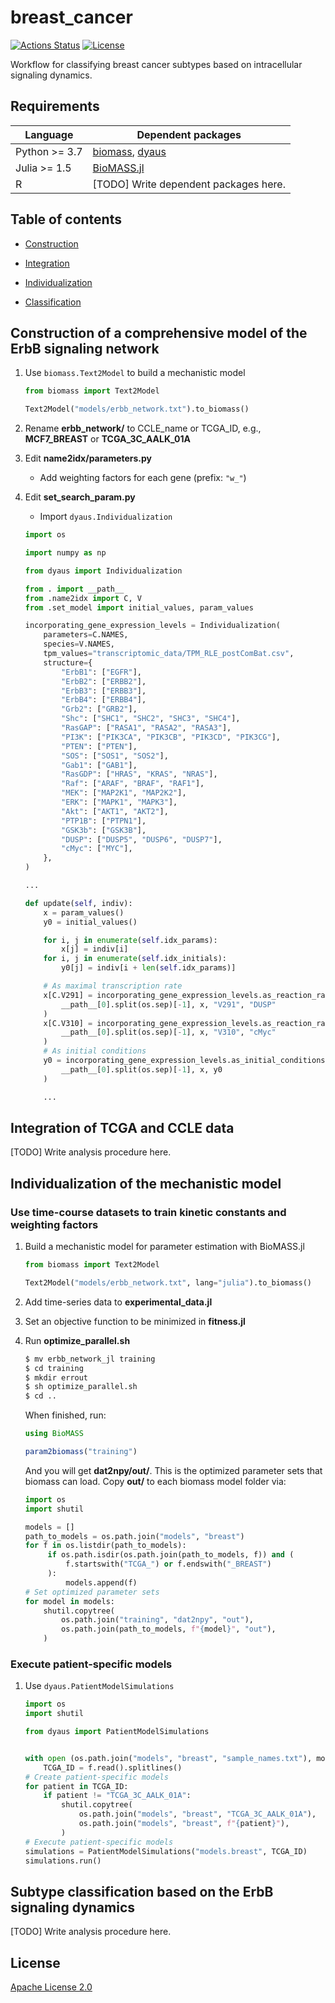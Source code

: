 # breast_cancer

[![Actions Status](https://github.com/dyaus-dev/breast_cancer/workflows/Tests/badge.svg)](https://github.com/dyaus-dev/breast_cancer/actions)
[![License](https://img.shields.io/badge/License-Apache%202.0-green.svg)](https://github.com/dyaus-dev/breast_cancer/blob/master/LICENSE)

Workflow for classifying breast cancer subtypes based on intracellular signaling dynamics.

## Requirements

| Language      | Dependent packages                                                                             |
| ------------- | ---------------------------------------------------------------------------------------------- |
| Python >= 3.7 | [biomass](https://github.com/okadalabipr/biomass), [dyaus](https://github.com/dyaus-dev/dyaus) |
| Julia >= 1.5  | [BioMASS.jl](https://github.com/himoto/BioMASS.jl)                                             |
| R             | [TODO] Write dependent packages here.                                                          |

## Table of contents

- [Construction](#construction-of-a-comprehensive-model-of-the-ErbB-signaling-network)

- [Integration](#integration-of-tcga-and-ccle-data)

- [Individualization](#individualization-of-the-mechanistic-model)

- [Classification](#subtype-classification-based-on-the-ErbB-signaling-dynamics)

## Construction of a comprehensive model of the ErbB signaling network

1. Use `biomass.Text2Model` to build a mechanistic model

   ```python
   from biomass import Text2Model

   Text2Model("models/erbb_network.txt").to_biomass()
   ```

1. Rename **erbb_network/** to CCLE_name or TCGA_ID, e.g., **MCF7_BREAST** or **TCGA_3C_AALK_01A**

1. Edit **name2idx/parameters.py**

   - Add weighting factors for each gene (prefix: `"w_"`)

1. Edit **set_search_param.py**

   - Import `dyaus.Individualization`

   ```python
   import os

   import numpy as np

   from dyaus import Individualization

   from . import __path__
   from .name2idx import C, V
   from .set_model import initial_values, param_values

   incorporating_gene_expression_levels = Individualization(
       parameters=C.NAMES,
       species=V.NAMES,
       tpm_values="transcriptomic_data/TPM_RLE_postComBat.csv",
       structure={
           "ErbB1": ["EGFR"],
           "ErbB2": ["ERBB2"],
           "ErbB3": ["ERBB3"],
           "ErbB4": ["ERBB4"],
           "Grb2": ["GRB2"],
           "Shc": ["SHC1", "SHC2", "SHC3", "SHC4"],
           "RasGAP": ["RASA1", "RASA2", "RASA3"],
           "PI3K": ["PIK3CA", "PIK3CB", "PIK3CD", "PIK3CG"],
           "PTEN": ["PTEN"],
           "SOS": ["SOS1", "SOS2"],
           "Gab1": ["GAB1"],
           "RasGDP": ["HRAS", "KRAS", "NRAS"],
           "Raf": ["ARAF", "BRAF", "RAF1"],
           "MEK": ["MAP2K1", "MAP2K2"],
           "ERK": ["MAPK1", "MAPK3"],
           "Akt": ["AKT1", "AKT2"],
           "PTP1B": ["PTPN1"],
           "GSK3b": ["GSK3B"],
           "DUSP": ["DUSP5", "DUSP6", "DUSP7"],
           "cMyc": ["MYC"],
       },
   )

   ...

   def update(self, indiv):
       x = param_values()
       y0 = initial_values()

       for i, j in enumerate(self.idx_params):
           x[j] = indiv[i]
       for i, j in enumerate(self.idx_initials):
           y0[j] = indiv[i + len(self.idx_params)]

       # As maximal transcription rate
       x[C.V291] = incorporating_gene_expression_levels.as_reaction_rate(
           __path__[0].split(os.sep)[-1], x, "V291", "DUSP"
       )
       x[C.V310] = incorporating_gene_expression_levels.as_reaction_rate(
           __path__[0].split(os.sep)[-1], x, "V310", "cMyc"
       )
       # As initial conditions
       y0 = incorporating_gene_expression_levels.as_initial_conditions(
           __path__[0].split(os.sep)[-1], x, y0
       )

       ...
   ```

## Integration of TCGA and CCLE data

[TODO] Write analysis procedure here.

## Individualization of the mechanistic model

### Use time-course datasets to train kinetic constants and weighting factors

1. Build a mechanistic model for parameter estimation with BioMASS.jl

   ```python
   from biomass import Text2Model

   Text2Model("models/erbb_network.txt", lang="julia").to_biomass()
   ```

1. Add time-series data to **experimental_data.jl**

1. Set an objective function to be minimized in **fitness.jl**

1. Run **optimize_parallel.sh**

   ```bash
   $ mv erbb_network_jl training
   $ cd training
   $ mkdir errout
   $ sh optimize_parallel.sh
   $ cd ..
   ```

   When finished, run:

   ```julia
   using BioMASS

   param2biomass("training")
   ```

   And you will get **dat2npy/out/**. This is the optimized parameter sets that biomass can load.
   Copy **out/** to each biomass model folder via:

   ```python
   import os
   import shutil

   models = []
   path_to_models = os.path.join("models", "breast")
   for f in os.listdir(path_to_models):
        if os.path.isdir(os.path.join(path_to_models, f)) and (
            f.startswith("TCGA_") or f.endswith("_BREAST")
        ):
            models.append(f)
   # Set optimized parameter sets
   for model in models:
       shutil.copytree(
           os.path.join("training", "dat2npy", "out"),
           os.path.join(path_to_models, f"{model}", "out"),
       )
   ```

### Execute patient-specific models

1. Use `dyaus.PatientModelSimulations`

   ```python
   import os
   import shutil

   from dyaus import PatientModelSimulations


   with open (os.path.join("models", "breast", "sample_names.txt"), mode="r") as f:
       TCGA_ID = f.read().splitlines()
   # Create patient-specific models
   for patient in TCGA_ID:
       if patient != "TCGA_3C_AALK_01A":
           shutil.copytree(
               os.path.join("models", "breast", "TCGA_3C_AALK_01A"),
               os.path.join("models", "breast", f"{patient}"),
           )
   # Execute patient-specific models
   simulations = PatientModelSimulations("models.breast", TCGA_ID)
   simulations.run()
   ```

## Subtype classification based on the ErbB signaling dynamics

[TODO] Write analysis procedure here.

## License

[Apache License 2.0](LICENSE)
